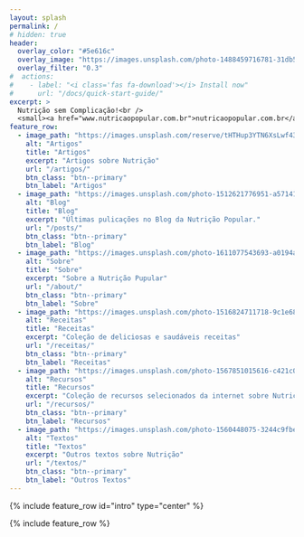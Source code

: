 ```yaml
---
layout: splash
permalink: /
# hidden: true
header:
  overlay_color: "#5e616c"
  overlay_image: "https://images.unsplash.com/photo-1488459716781-31db52582fe9"
  overlay_filter: "0.3"
#  actions:
#    - label: "<i class='fas fa-download'></i> Install now"
#      url: "/docs/quick-start-guide/"
excerpt: >
  Nutrição sem Complicação!<br />
  <small><a href="www.nutricaopopular.com.br">nutricaopopular.com.br</a></small>
feature_row:
  - image_path: "https://images.unsplash.com/reserve/tHTHup3YTN6XsLwf43vY_IMG_8003.jpg?q=80&w=500&h=300&auto=format&fit=crop"
    alt: "Artigos"
    title: "Artigos"
    excerpt: "Artigos sobre Nutrição"
    url: "/artigos/"
    btn_class: "btn--primary"
    btn_label: "Artigos"
  - image_path: "https://images.unsplash.com/photo-1512621776951-a57141f2eefd?q=80&w=500&h=300&auto=format&fit=crop"
    alt: "Blog"
    title: "Blog"
    excerpt: "Últimas pulicações no Blog da Nutrição Popular."
    url: "/posts/"
    btn_class: "btn--primary"
    btn_label: "Blog"
  - image_path: "https://images.unsplash.com/photo-1611077543693-a0194a16b034?q=80&w=500&h=300&auto=format&fit=crop"
    alt: "Sobre"
    title: "Sobre"
    excerpt: "Sobre a Nutrição Pupular"
    url: "/about/"
    btn_class: "btn--primary"
    btn_label: "Sobre"
  - image_path: "https://images.unsplash.com/photo-1516824711718-9c1e683412ac?q=80&w=500&h=300&auto=format&fit=crop"
    alt: "Receitas"
    title: "Receitas"
    excerpt: "Coleção de deliciosas e saudáveis receitas"
    url: "/receitas/"
    btn_class: "btn--primary"
    btn_label: "Receitas"
  - image_path: "https://images.unsplash.com/photo-1567851015616-c421c0d4cb4e?q=80&w=500&h=300&auto=format&fit=crop"
    alt: "Recursos"
    title: "Recursos"
    excerpt: "Coleção de recursos selecionados da internet sobre Nutrição"
    url: "/recursos/"
    btn_class: "btn--primary"
    btn_label: "Recursos"
  - image_path: "https://images.unsplash.com/photo-1560448075-3244c9fbefa8?q=80&w=500&h=300&auto=format&fit=crop"
    alt: "Textos"
    title: "Textos"
    excerpt: "Outros textos sobre Nutrição"
    url: "/textos/"
    btn_class: "btn--primary"
    btn_label: "Outros Textos"  
---
```


{% include feature_row id="intro" type="center" %}

{% include feature_row %}

<!-- {% include feature_row id="feature_row2" type="left" %} -->

<!-- {% include feature_row id="feature_row3" type="right" %} -->

<!-- {% include feature_row id="feature_row4" type="center" %} -->
